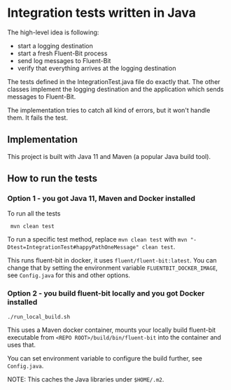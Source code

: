 # Integration tests written in Java

The high-level idea is following:

- start a logging destination
- start a fresh Fluent-Bit process
- send log messages to Fluent-Bit
- verify that everything arrives at the logging destination

The tests defined in the IntegrationTest.java file do exactly that. The other classes implement the logging destination and the application which
sends messages to Fluent-Bit.

The implementation tries to catch all kind of errors, but it won't handle them. It fails the test.

## Implementation

This project is built with Java 11 and Maven (a popular Java build tool).

## How to run the tests

### Option 1 - you got Java 11, Maven and Docker installed

To run all the tests

```
 mvn clean test
```

To run a specific test method, replace `mvn clean test` with `mvn "-Dtest=IntegrationTest#happyPathOneMessage" clean test`.

This runs fluent-bit in docker, it uses `fluent/fluent-bit:latest`. You can change that by setting the environment variable `FLUENTBIT_DOCKER_IMAGE`,
see `Config.java` for this and other options.

### Option 2 - you build fluent-bit locally and you got Docker installed

`./run_local_build.sh`

This uses a Maven docker container, mounts your locally build fluent-bit executable from `<REPO ROOT>/build/bin/fluent-bit`
into the container and uses that.

You can set environment variable to configure the build further, see `Config.java`.

NOTE: This caches the Java libraries under `$HOME/.m2`.
